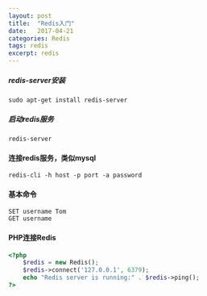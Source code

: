 ```yaml
---
layout: post
title:  "Redis入门"
date:   2017-04-21
categories: Redis
tags: redis
excerpt: redis
---
```



##### redis-server安装

```shell
sudo apt-get install redis-server
```

##### 启动redis服务

```shell
redis-server
```

#### 连接redis服务，类似mysql

```shell
redis-cli -h host -p port -a password
```

#### 基本命令

```shell
SET username Tom
GET username
```

#### PHP连接Redis

```php
<?php
	$redis = new Redis();
	$redis->connect('127.0.0.1', 6379);
	echo "Redis server is running:" . $redis->ping();
?>
```

